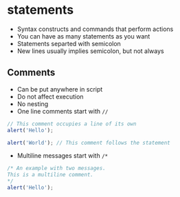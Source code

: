 # statements
- Syntax constructs and commands that perform actions 
- You can have as many statements as you want
- Statements separted with semicolon
- New lines usually implies semicolon, but not always

## Comments
- Can be put anywhere in script
- Do not affect execution
- No nesting
- One line comments start with `//`
```javascript
// This comment occupies a line of its own
alert('Hello');

alert('World'); // This comment follows the statement
```
- Multiline messages start with `/*`
```javascript
/* An example with two messages.
This is a multiline comment.
*/
alert('Hello');
```

